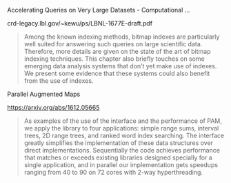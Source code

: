 Accelerating Queries on Very Large Datasets - Computational ...

crd-legacy.lbl.gov/~kewu/ps/LBNL-1677E-draft.pdf

> Among the known indexing methods, bitmap indexes are
particularly well suited for answering such queries on large scientific data. Therefore, more details are
given on the state of the art of bitmap indexing techniques. This chapter also briefly touches on some
emerging data analysis systems that don’t yet make use of indexes. We present some evidence that these
systems could also benefit from the use of indexes.


Parallel Augmented Maps

https://arxiv.org/abs/1612.05665


> 
> As examples of the use of the interface and the performance of PAM, we apply the library to four applications: simple range sums, interval trees, 2D range trees, and ranked word index searching. The interface greatly simplifies the implementation of these data structures over direct implementations. Sequentially the code achieves performance that matches or exceeds existing libraries designed specially for a single application, and in parallel our implementation gets speedups ranging from 40 to 90 on 72 cores with 2-way hyperthreading.
